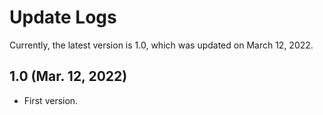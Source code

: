 # Update Logs
Currently, the latest version is 1.0, which was updated on March 12, 2022.

## 1.0 (Mar. 12, 2022)
- First version.